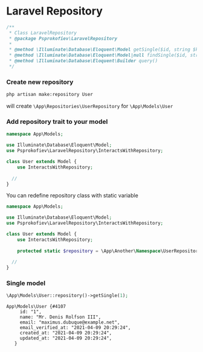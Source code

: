 # Laravel Repository

```php
/**
 * Class LaravelRepository
 * @package Psprokofiev\LaravelRepository
 * 
 * @method \Illuminate\Database\Eloquent\Model getSingle($id, string $key = 'id', $columns = ['*'])
 * @method \Illuminate\Database\Eloquent\Model|null findSingle($id, string $key = 'id', $columns = ['*'])
 * @method \Illuminate\Database\Eloquent\Builder query() 
 */
```

### Create new repository
```cmd
php artisan make:repository User
```
will create `\App\Repositories\UserRepository` for `\App\Models\User`

### Add repository trait to your model
```php
namespace App\Models;

use Illuminate\Database\Eloquent\Model;
use Psprokofiev\LaravelRepository\InteractsWithRepository;

class User extends Model {
    use InteractsWithRepository;
  
  //
}
```

You can redefine repository class with static variable
```php
namespace App\Models;

use Illuminate\Database\Eloquent\Model;
use Psprokofiev\LaravelRepository\InteractsWithRepository;

class User extends Model {
    use InteractsWithRepository;
    
    protected static $repository = \App\Another\Namespace\UserRepository::class;
  
  //
}
```

### Single model
```php
\App\Models\User::repository()->getSingle(1);
```
```
App\Models\User {#4107
     id: "1",
     name: "Mr. Denis Rolfson III",
     email: "maximus.dubuque@example.net",
     email_verified_at: "2021-04-09 20:29:24",
     created_at: "2021-04-09 20:29:24",
     updated_at: "2021-04-09 20:29:24",
   }
```
